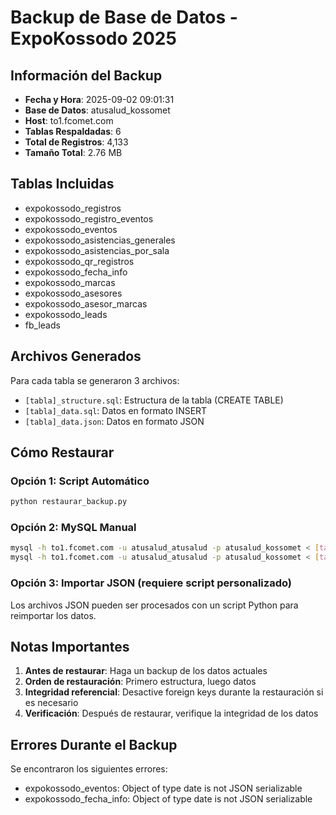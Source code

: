 # Backup de Base de Datos - ExpoKossodo 2025

## Información del Backup

- **Fecha y Hora**: 2025-09-02 09:01:31
- **Base de Datos**: atusalud_kossomet
- **Host**: to1.fcomet.com
- **Tablas Respaldadas**: 6
- **Total de Registros**: 4,133
- **Tamaño Total**: 2.76 MB

## Tablas Incluidas

- expokossodo_registros
- expokossodo_registro_eventos
- expokossodo_eventos
- expokossodo_asistencias_generales
- expokossodo_asistencias_por_sala
- expokossodo_qr_registros
- expokossodo_fecha_info
- expokossodo_marcas
- expokossodo_asesores
- expokossodo_asesor_marcas
- expokossodo_leads
- fb_leads


## Archivos Generados

Para cada tabla se generaron 3 archivos:
- `[tabla]_structure.sql`: Estructura de la tabla (CREATE TABLE)
- `[tabla]_data.sql`: Datos en formato INSERT
- `[tabla]_data.json`: Datos en formato JSON

## Cómo Restaurar

### Opción 1: Script Automático
```bash
python restaurar_backup.py
```

### Opción 2: MySQL Manual
```bash
mysql -h to1.fcomet.com -u atusalud_atusalud -p atusalud_kossomet < [tabla]_structure.sql
mysql -h to1.fcomet.com -u atusalud_atusalud -p atusalud_kossomet < [tabla]_data.sql
```

### Opción 3: Importar JSON (requiere script personalizado)
Los archivos JSON pueden ser procesados con un script Python para reimportar los datos.

## Notas Importantes

1. **Antes de restaurar**: Haga un backup de los datos actuales
2. **Orden de restauración**: Primero estructura, luego datos
3. **Integridad referencial**: Desactive foreign keys durante la restauración si es necesario
4. **Verificación**: Después de restaurar, verifique la integridad de los datos

## Errores Durante el Backup

Se encontraron los siguientes errores:

- expokossodo_eventos: Object of type date is not JSON serializable
- expokossodo_fecha_info: Object of type date is not JSON serializable
